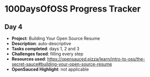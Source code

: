 # 100DaysOfOSS Progress Tracker

## Day 4

- **Project**: Building Your Open Source Resume
- **Description**: auto-descriptive
- **Tasks completed**: days 1, 2 and 3
- **Challenges faced**: filling every step
- **Resources used**: https://opensauced.pizza/learn/intro-to-oss/the-secret-sauce#building-your-open-source-resume
- **OpenSauced Highlight**: not applicable